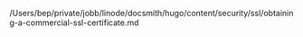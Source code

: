 /Users/bep/private/jobb/linode/docsmith/hugo/content/security/ssl/obtaining-a-commercial-ssl-certificate.md
